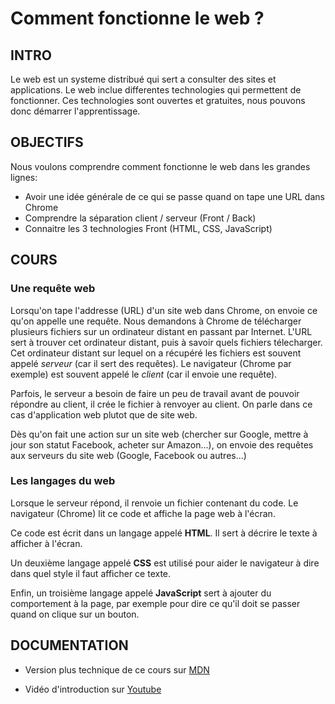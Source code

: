 # Comment fonctionne le web ?

## INTRO

Le web est un systeme distribué qui sert a consulter des sites et applications.
Le web inclue differentes technologies qui permettent de fonctionner.
Ces technologies sont ouvertes et gratuites, nous pouvons donc démarrer
l'apprentissage.


## OBJECTIFS

Nous voulons comprendre comment fonctionne le web dans les grandes lignes:
- Avoir une idée générale de ce qui se passe quand on tape une URL dans Chrome
- Comprendre la séparation client / serveur (Front / Back)
- Connaitre les 3 technologies Front (HTML, CSS, JavaScript)


## COURS

### Une requête web

Lorsqu'on tape l'addresse (URL) d'un site web dans Chrome, on envoie ce qu'on appelle une requête.
Nous demandons à Chrome de télécharger plusieurs fichiers sur un ordinateur distant en passant par Internet. L'URL sert à trouver cet ordinateur distant, puis à savoir quels fichiers télecharger.
Cet ordinateur distant sur lequel on a récupéré les fichiers est souvent appelé _serveur_ (car il sert des requêtes).
Le navigateur (Chrome par exemple) est souvent appelé le _client_ (car il envoie une requête).

Parfois, le serveur a besoin de faire un peu de travail avant de pouvoir répondre au client, il crée le fichier à renvoyer au client. On parle dans ce cas d'application web plutot que de site web.

Dès qu'on fait une action sur un site web (chercher sur Google, mettre à jour son statut Facebook, acheter sur Amazon...), on envoie des requêtes aux serveurs du site web (Google, Facebook ou autres...)


### Les langages du web

Lorsque le serveur répond, il renvoie un fichier contenant du code.
Le navigateur (Chrome) lit ce code et affiche la page web à l'écran.

Ce code est écrit dans un langage appelé __HTML__.
Il sert à décrire le texte à afficher à l'écran.

Un deuxième langage appelé __CSS__ est utilisé pour aider le navigateur à dire dans quel style il faut afficher ce texte.

Enfin, un troisième langage appelé __JavaScript__ sert à ajouter du comportement à la page, par exemple pour dire ce qu'il doit se passer quand on clique sur un bouton.


## DOCUMENTATION

- Version plus technique de ce cours sur [MDN](https://developer.mozilla.org/fr/Apprendre/Commencer_avec_le_web/Le_fonctionnement_du_Web)

- Vidéo d'introduction sur [Youtube](https://youtu.be/qb_Hvve8JKY)